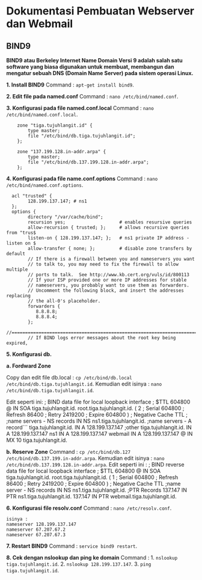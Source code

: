 # Dokumentasi Pembuatan Webserver dan Webmail

## BIND9
**BIND9 atau Berkeley Internet Name Domain Versi 9 adalah salah satu software yang biasa digunakan untuk membuat, membangun dan mengatur sebuah DNS (Domain Name Server) pada sistem operasi Linux.** 

**1. Install BIND9**
    Command : `apt-get install bind9`.

**2. Edit file pada named.conf**
    Command : `nano /etc/bind/named.conf`.

**3. Konfigurasi pada file named.conf.local**
    Command : `nano /etc/bind/named.conf.local`.
        
        zone "tiga.tujuhlangit.id" {
            type master;
            file "/etc/bind/db.tiga.tujuhlangit.id";
        };

        zone "137.199.128.in-addr.arpa" {
            type master;
            file "/etc/bind/db.137.199.128.in-addr.arpa";
        }; 
        
**4. Konfigurasi pada file name.conf.options**
    Command : `nano /etc/bind/named.conf.options`.
  
      acl "trusted" {
            128.199.137.147; # ns1
      };
      options {
            directory "/var/cache/bind";
            recursion yes;                    # enables resursive queries
            allow-recursion { trusted; };     # allows recursive queries from "trus$
            listen-on { 128.199.137.147; };   # ns1 private IP address - listen on $
            allow-transfer { none; };         # disable zone transfers by default
            // If there is a firewall between you and nameservers you want
            // to talk to, you may need to fix the firewall to allow multiple
            // ports to talk.  See http://www.kb.cert.org/vuls/id/800113
            // If your ISP provided one or more IP addresses for stable
            // nameservers, you probably want to use them as forwarders.
            // Uncomment the following block, and insert the addresses replacing
            // the all-0's placeholder.
            forwarders {
               8.8.8.8;
               8.8.8.4;
            };
            //=====================================================================$
            // If BIND logs error messages about the root key being expired,

**5. Konfigurasi db.**
      
**a. Fordward Zone**
   
   Copy dan edit file db.local : `cp /etc/bind/db.local /etc/bind/db.tiga.tujuhlangit.id`.
   Kemudian edit isinya : `nano /etc/bind/db.tiga.tujuhlangit.id`.
   
   Edit seperti ini:
    ; BIND data file for local loopback interface
    ;
    $TTL    604800
    @       IN      SOA     tiga.tujuhlangit.id. root.tiga.tujuhlangit.id. (
                                  2         ; Serial
                             604800         ; Refresh
                              86400         ; Retry
                            2419200         ; Expire
                             604800 )       ; Negative Cache TTL
    ;
    ;name servers - NS records
            IN      NS      ns1.tiga.tujuhlangit.id.
    ;name servers - A record```
    tiga.tujuhlangit.id.            IN      A       128.199.137.147
    ;other
    tiga.tujuhlangit.id.            IN      A       128.199.137.147
    ns1                             IN      A       128.199.137.147
    webmail                         IN      A       128.199.137.147
      @                             IN      MX 10   tiga.tujuhlangit.id.
      
**b. Reserve Zone**
    Command : `cp /etc/bind/db.127 /etc/bind/db.137.199.in-addr.arpa`.
    Kemudian edit isinya : `nano /etc/bind/db.137.199.128.in-addr.arpa`.
    Edit seperti ini :
      ; BIND reverse data file for local loopback interface
      ;
      $TTL    604800
      @       IN      SOA     tiga.tujuhlangit.id. root.tiga.tujuhlangit.id. (
                                    1         ; Serial
                               604800         ; Refresh
                                86400         ; Retry
                              2419200         ; Expire
                               604800 )       ; Negative Cache TTL
      ;name server - NS records
              IN      NS      ns1.tiga.tujuhlangit.id.
      ;PTR Records
      137.147 IN      PTR     ns1.tiga.tujuhlangit.id.
      137.147 IN      PTR     webmail.tiga.tujuhlangit.id.

**6. Konfigurasi file resolv.conf**
    Command : `nano /etc/resolv.conf`.

    isinya :
    nameserver 128.199.137.147
    nameserver 67.207.67.2
    nameserver 67.207.67.3
    
**7. Restart BIND9**
    Command : `service bind9 restart`.

**8. Cek dengan nslookup dan ping ke domain**
    Command :
    1. `nslookup tiga.tujuhlangit.id`.
    2. `nslookup 128.199.137.147`.
    3. `ping tiga.tujuhlangit.id`.
    


   
